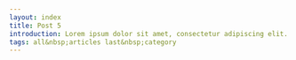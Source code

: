 ```yaml
---
layout: index
title: Post 5
introduction: Lorem ipsum dolor sit amet, consectetur adipiscing elit.
tags: all&nbsp;articles last&nbsp;category
---
```

